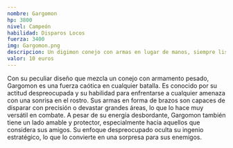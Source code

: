 ```yaml
---
nombre: Gargomon
hp: 3800
nivel: Campeón
habilidad: Disparos Locos
fuerza: 3400
img: Gargomon.png
descripcion: Un digimon conejo con armas en lugar de manos, siempre listo para la acción.
valor: 10 euros
---
```


Con su peculiar diseño que mezcla un conejo con armamento pesado, Gargomon es una fuerza caótica en cualquier batalla. Es conocido por su actitud despreocupada y su habilidad para enfrentarse a cualquier amenaza con una sonrisa en el rostro. Sus armas en forma de brazos son capaces de disparar con precisión o devastar grandes áreas, lo que lo hace muy versátil en combate. A pesar de su energía desbordante, Gargomon también tiene un lado amable y protector, especialmente hacia aquellos que considera sus amigos. Su enfoque despreocupado oculta su ingenio estratégico, lo que lo convierte en una sorpresa para sus enemigos.
